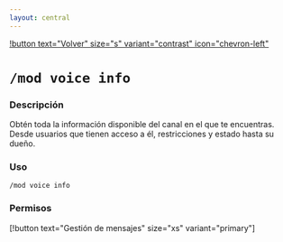 ```yaml
---
layout: central
---
```


[!button text="Volver" size="s" variant="contrast" icon="chevron-left"](../moderation.md)
# `/mod voice info`
### Descripción
Obtén toda la información disponible del canal en el que te encuentras. Desde usuarios que tienen acceso a él, restricciones y estado hasta su dueño.

### Uso
```
/mod voice info
```

### Permisos
[!button text="Gestión de mensajes" size="xs" variant="primary"]